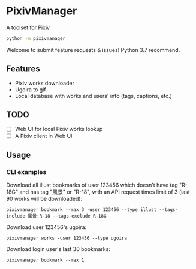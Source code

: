 # PixivManager

A toolset for [Pixiv](https://www.pixiv.net/)

```bash
python -m pixivmanager
```

Welcome to submit feature requests & issues!
Python 3.7 recommend.

## Features

- Pixiv works downloader
- Ugoira to gif
- Local database with works and users' info (tags, captions, etc.)

## TODO

- [ ] Web UI for local Pixiv works lookup
- [ ] A Pixiv client in Web UI

## Usage

### CLI examples

Download all illust bookmarks of user 123456 which doesn't have tag "R-18G" and has tag "風景" or "R-18", with an API request times limit of 3 (last 90 works will be downloaded):

`pixivmanager bookmark --max 3 -user 123456 --type illust --tags-include 風景;R-18 --tags-exclude R-18G`

Download user 123456's ugoira:

`pixivmanager works -user 123456 --type ugoira`

Download login user's last 30 bookmarks:

`pixivmanager bookmark --max 1`
